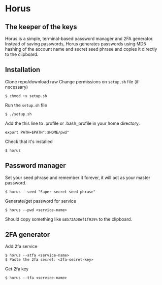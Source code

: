 # Horus
## The keeper of the keys

Horus is a simple, terminal-based password manager and 2FA generator.
Instead of saving passwords, Horus generates passwords using MD5 hashing of the account name and secret seed phrase and copies it directly to the clipboard.

## Installation
Clone repo/download raw
Change permissions on `setup.sh` file (if necessary)
```
$ chmod +x setup.sh
```
Run the `setup.sh` file
```
$ ./setup.sh
```
Add the this line to .profile or .bash_profile in your home directory:
```
export PATH=$PATH":$HOME/pwd"
```
Check that it's installed
```
$ horus
```

## Password manager
Set your seed phrase and remember it forever, it will act as your master password.
```
$ horus --seed "Super secret seed phrase"
```
Generate/get password for service
```
$ horus --pwd <service-name>
```
Should copy something like `&B572AD8ef1f939%` to the clipboard.

## 2FA generator
Add 2fa service
```
$ horus --atfa <service-name>
$ Paste the 2fa secret: <2fa-secret-key>
```
Get 2fa key
```
$ horus --tfa <service-name>
```
